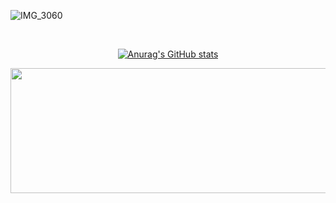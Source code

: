 ![IMG_3060](https://github.com/lydiacho/lydiacho/assets/81505421/34c9b462-98f3-43f3-a7fb-92fc2bd0737a)

<br/>

<div align="center" valign="center">
  
[![Anurag's GitHub stats](https://github-readme-stats.vercel.app/api?username=lydiacho&theme=buefy)](https://github.com/anuraghazra/github-readme-stats)


<a href="https://github.com/devxb/gitanimals">
  <img
    src="https://render.gitanimals.org/lines/lydiacho?pet-id=616521293205454757"
    width="600"
    height="200"
  />
</a>
  

</div>
